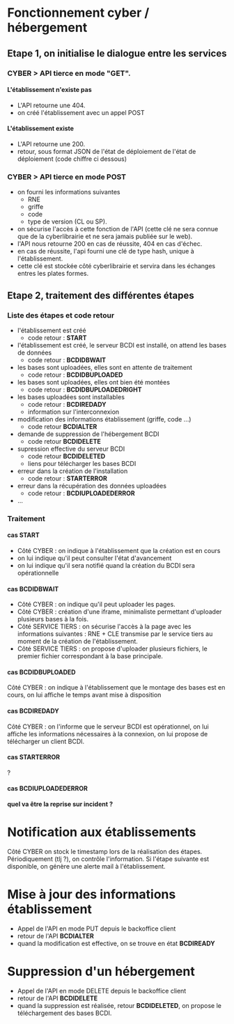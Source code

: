 # Fonctionnement cyber / hébergement

## Etape 1, on initialise le dialogue entre les services

### CYBER > API tierce en mode "GET".
#### L'établissement n'existe pas

* L'API retourne une 404. 
* on créé l'établissement avec un appel POST


#### L'établissement existe

* L'API retourne une 200.
* retour, sous format JSON de l'état de déploiement de l'état de déploiement (code chiffre ci dessous) 

### CYBER > API tierce en mode POST
* on fourni les informations suivantes 
	+ RNE
	+ griffe
	+ code
	+ type de version (CL ou SP).
* on sécurise l'accès à cette fonction de l'API (cette clé ne sera connue que de la cyberlibrairie et ne sera jamais publiée sur le web).
* l'API nous retourne 200 en cas de réussite, 404 en cas d'échec.
* en cas de réussite, l'api fourni une clé de type hash, unique à l'établissement. 
* cette clé est stockée côté cyberlibrairie et servira dans les échanges entres les plates formes.
## Etape 2, traitement des différentes étapes

### Liste des étapes et code retour
* l'établissement est créé
	+ code retour : **START**	
* l'établissement est créé, le serveur BCDI est installé, on attend les bases de données
	+ code retour : **BCDIDBWAIT**
* les bases sont uploadées, elles sont en attente de traitement
	+ code retour : **BCDIDBUPLOADED**	
* les bases sont uploadées, elles ont bien été montées
	+ code retour : **BCDIDBUPLOADEDRIGHT**	
* les bases uploadées sont installables
	+ code retour : **BCDIREDADY**
	+ information sur l'interconnexion
* modification des informations établissement (griffe, code ...)
	+ code retour **BCDIALTER**
* demande de suppression de l'hébergement BCDI 
	+ code retour **BCDIDELETE**
* supression effective du serveur BCDI
	+ code retour **BCDIDELETED**
	+ liens pour télécharger les bases BCDI
* erreur dans la création de l'installation
	+ code retour : **STARTERROR**
* erreur dans la récupération des données uploadées
	+ code retour : **BCDIUPLOADEDERROR**
* ...
### Traitement
#### cas START

* Côté CYBER : on indique à l'établissement que la création est en cours
* on lui indique qu'il peut consulter l'état d'avancement
* on lui indique qu'il sera notifié quand la création du BCDI sera opérationnelle
#### cas BCDIDBWAIT

* Côté CYBER : on indique qu'il peut uploader les pages.
* Côté CYBER : création d'une iframe, minimaliste permettant d'uploader plusieurs bases à la fois. 
* Côté SERVICE TIERS : on sécurise l'accès à la page avec les informations suivantes : RNE + CLE transmise par le service tiers au moment de la création de l'établissement. 
* Côté SERVICE TIERS : on propose d'uploader plusieurs fichiers, le premier fichier correspondant à la base principale.


#### cas BCDIDBUPLOADED

Côté CYBER : on indique à l'établissement que le montage des bases est en cours, on lui affiche le temps avant mise à disposition

#### cas BCDIREDADY 

Côté CYBER : on l'informe que le serveur BCDI est opérationnel, on lui affiche les informations nécessaires à la connexion, on lui propose de télécharger un client BCDI.

#### cas STARTERROR 

?

#### cas BCDIUPLOADEDERROR 

**quel va être la reprise sur incident ?**

# Notification aux établissements 

Côté CYBER on stock le timestamp lors de la réalisation des étapes. Périodiquement (tlj ?), on contrôle l'information. Si l'étape suivante est disponible, on génère une alerte mail à l'établissement.

# Mise à jour des informations établissement
* Appel de l'API en mode PUT depuis le backoffice client
* retour de l'API **BCDIALTER**
* quand la modification est effective, on se trouve en état **BCDIREADY**

# Suppression d'un hébergement
* Appel de l'API en mode DELETE depuis le backoffice client
* retour de l'API **BCDIDELETE**
* quand la suppression est réalisée, retour **BCDIDELETED**, on propose le téléchargement des bases BCDI.




